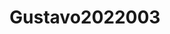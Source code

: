 ---
title: Gustavo2022003
github: https://github.com/Gustavo2022003
mode: dark
transition: 1s
score: 68.1
archetype:
- Minimalistic
---